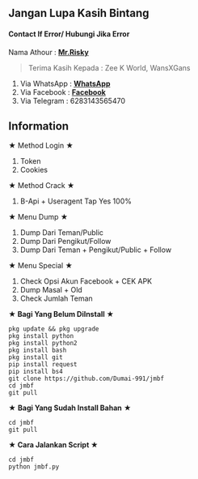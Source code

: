 >
## Jangan Lupa Kasih Bintang
>
#### Contact If Error/ Hubungi Jika Error
>
Nama Athour : [**Mr.Risky**](https://github.com/Dumai-991)
> Terima Kasih Kepada : 
Zee K World, WansXGans

>
1. Via WhatsApp : [**WhatsApp**](https://wa.me/6283143565470)
2. Via Facebook : [**Facebook**](https://fb.me/llovexnxx)
3. Via Telegram : 6283143565470
>

## Information
★ Method Login ★
>
1. Token
2. Cookies 
>
★ Method Crack ★
>
1. B-Api + Useragent Tap Yes 100%
>
★ Menu Dump ★
>
1. Dump Dari Teman/Public
2. Dump Dari Pengikut/Follow
3. Dump Dari Teman + Pengikut/Public + Follow
>
★ Menu Special ★
1. Check Opsi Akun Facebook + CEK APK
2. Dump Masal + Old
3. Check Jumlah Teman
>
**★ Bagi Yang Belum DiInstall ★**
>
```
pkg update && pkg upgrade
pkg install python
pkg install python2
pkg install bash
pkg install git
pip install request
pip install bs4
git clone https://github.com/Dumai-991/jmbf
cd jmbf
git pull
```
>
★ **Bagi Yang Sudah Install Bahan** ★
>
```
cd jmbf
git pull
```
>
**★ Cara Jalankan Script ★**
>
```
cd jmbf
python jmbf.py
```


